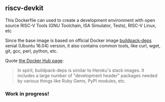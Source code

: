 ## riscv-devkit

This Dockerfile can used to create a development environment 
with open source RISC-V Tools (GNU Toolchain, ISA Simulator, Tests), RISC-V Linux, etc

Since the base image is based on official Docker image [buildpack-deps](https://registry.hub.docker.com/_/buildpack-deps/)
xenial (Ubuntu 16.04) version, it also contains common tools, like curl, wget, git, gcc, perl, python, etc.

Quote [the Docker Hub page](https://registry.hub.docker.com/_/buildpack-deps/):
>In spirit, buildpack-deps is similar to Heroku's stack images. It includes a large number of 
>"development header" packages needed by various things like Ruby Gems, PyPI modules, etc.

### Work in progress!
